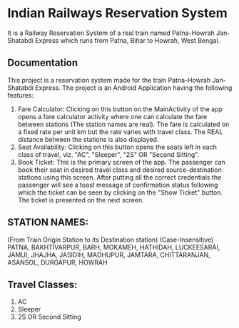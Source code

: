 
# Indian Railways Reservation System

It is a Railway Reservation System of a real train named Patna-Howrah Jan-Shatabdi Express which runs from Patna, Bihar to Howrah, West Bengal.


## Documentation

This project is a reservation system made for the train Patna-Howrah Jan-Shatabdi Express. The project is an Android Application having the following features:
1. Fare Calculator: Clicking on this button on the MainActivity of the app opens a fare calculator activity where one can calculate the fare between stations (The station names are real).
The fare is calculated on a fixed rate per unit km but the rate varies with travel class. The REAL distance between the stations is also displayed.
2. Seat Availability: Clicking on this button opens the seats left in each class of travel, viz. "AC", "Sleeper", "2S" OR "Second Sitting".
3.  Book Ticket: This is the primary screen of the app. The passenger can book their seat in desired travel class and desired source-destination stations using this screen. After putting all the correct credentials the passenger will see a toast message of confirmation status following which the ticket can be seen by clicking on the "Show Ticket" button. The ticket is presented on the next screen.

## STATION NAMES:
(From Train Origin Station to its Destination station)
(Case-Insensitive)
PATNA, BAKHTIVARPUR, BARH, MOKAMEH, HATHIDAH, LUCKEESARAI, JAMUI, JHAJHA, JASIDIH,
MADHUPUR, JAMTARA, CHITTARANJAN, ASANSOL, DURGAPUR, HOWRAH

## Travel Classes:
1. AC
2. Sleeper
3. 2S OR Second Sitting
